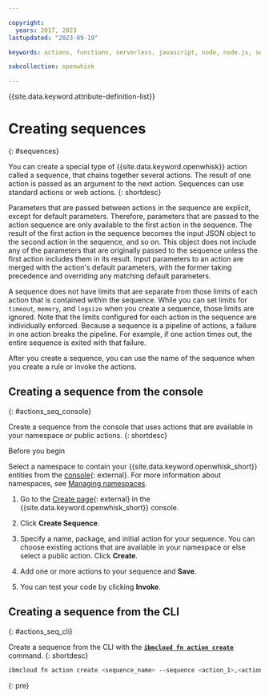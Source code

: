 ```yaml
---

copyright:
  years: 2017, 2023
lastupdated: "2023-09-19"

keywords: actions, functions, serverless, javascript, node, node.js, sequence

subcollection: openwhisk

---
```


{{site.data.keyword.attribute-definition-list}}


# Creating sequences
{: #sequences}

You can create a special type of {{site.data.keyword.openwhisk}} action called a sequence, that chains together several actions. The result of one action is passed as an argument to the next action. Sequences can use standard actions or web actions. 
{: shortdesc}

Parameters that are passed between actions in the sequence are explicit, except for default parameters. Therefore, parameters that are passed to the action sequence are only available to the first action in the sequence. The result of the first action in the sequence becomes the input JSON object to the second action in the sequence, and so on. This object does not include any of the parameters that are originally passed to the sequence unless the first action includes them in its result. Input parameters to an action are merged with the action's default parameters, with the former taking precedence and overriding any matching default parameters.

A sequence does not have limits that are separate from those limits of each action that is contained within the sequence. While you can set limits for `timeout`, `memory`, and `logsize` when you create a sequence, those limits are ignored. Note that the limits configured for each action in the sequence are individually enforced. Because a sequence is a pipeline of actions, a failure in one action breaks the pipeline. For example, if one action times out, the entire sequence is exited with that failure.

After you create a sequence, you can use the name of the sequence when you create a rule or invoke the actions. 

## Creating a sequence from the console
{: #actions_seq_console}

Create a sequence from the console that uses actions that are available in your namespace or public actions.
{: shortdesc}

Before you begin

Select a namespace to contain your {{site.data.keyword.openwhisk_short}} entities from the [console](https://cloud.ibm.com/functions){: external}. For more information about namespaces, see [Managing namespaces](/docs/openwhisk?topic=openwhisk-namespaces).

1. Go to the [Create page](https://cloud.ibm.com/functions/create){: external} in the {{site.data.keyword.openwhisk_short}} console.

2. Click **Create Sequence**.

3. Specify a name, package, and initial action for your sequence. You can choose existing actions that are available in your namespace or else select a public action. Click **Create**.

4. Add one or more actions to your sequence and **Save**. 

5. You can test your code by clicking **Invoke**.

## Creating a sequence from the CLI
{: #actions_seq_cli}

Create a sequence from the CLI with the [**`ibmcloud fn action create`**](/docs/openwhisk?topic=openwhisk-functions-cli#cli_action_create) command.
{: shortdesc}

```sh
ibmcloud fn action create <sequence_name> --sequence <action_1>,<action_2>
```
{: pre}


